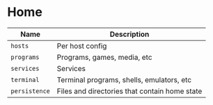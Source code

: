 # Home

| Name          | Description                                   |
| ------------- | --------------------------------------------- |
| `hosts`       | Per host config                               |
| `programs`    | Programs, games, media, etc                   |
| `services`    | Services                                      |
| `terminal`    | Terminal programs, shells, emulators, etc     |
| `persistence` | Files and directories that contain home state |